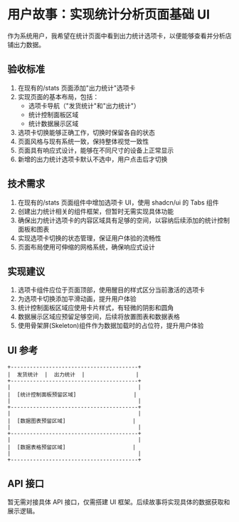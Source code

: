 # 用户故事：实现统计分析页面基础 UI

作为系统用户，我希望在统计页面中看到出力统计选项卡，以便能够查看并分析店铺出力数据。

## 验收标准

1. 在现有的/stats 页面添加"出力统计"选项卡
2. 实现页面的基本布局，包括：
   - 选项卡导航（"发货统计"和"出力统计"）
   - 统计控制面板区域
   - 统计数据展示区域
3. 选项卡切换能够正确工作，切换时保留各自的状态
4. 页面风格与现有系统一致，保持整体视觉一致性
5. 页面具有响应式设计，能够在不同尺寸的设备上正常显示
6. 新增的出力统计选项卡默认不选中，用户点击后才切换

## 技术需求

1. 在现有的/stats 页面组件中增加选项卡 UI，使用 shadcn/ui 的 Tabs 组件
2. 创建出力统计相关的组件框架，但暂时无需实现具体功能
3. 确保出力统计选项卡的内容区域具有足够的空间，以容纳后续添加的统计控制面板和图表
4. 实现选项卡切换的状态管理，保证用户体验的流畅性
5. 页面布局使用可伸缩的网格系统，确保响应式设计

## 实现建议

1. 选项卡组件应位于页面顶部，使用醒目的样式区分当前激活的选项卡
2. 为选项卡切换添加平滑动画，提升用户体验
3. 统计控制面板区域应使用卡片样式，有轻微的阴影和圆角
4. 数据展示区域应预留足够空间，后续将放置图表和数据表格
5. 使用骨架屏(Skeleton)组件作为数据加载时的占位符，提升用户体验

## UI 参考

```
+----------------------------------------+
|  发货统计  |  出力统计  |                |
+----------------------------------------+
|                                        |
|  [统计控制面板预留区域]                  |
|                                        |
+----------------------------------------+
|                                        |
|  [数据图表预留区域]                     |
|                                        |
+----------------------------------------+
|                                        |
|  [数据表格预留区域]                     |
|                                        |
+----------------------------------------+
```

## API 接口

暂无需对接具体 API 接口，仅需搭建 UI 框架。后续故事将实现具体的数据获取和展示逻辑。
